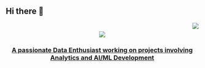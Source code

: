 ## Hi there 👋
<img align = "right" src = "https://visitor-badge.laobi.icu/badge?page_id=ashwinpradeep01.ashwinpradeep01"/>

<h1 align = "center">
  <a href = "https://git.io/typing-svg">
    <img src = "https://readme-typing-svg.herokuapp.com/?
      font=Righteous&size=35&center=true&vCenter=true&width=500&height=70&duration=4000&lines=Hi+There!+👋;+I'm+Ashwin+Pradeep;">
  </h1>

  <h3 align = "center"> A passionate Data Enthusiast working on projects involving Analytics and AI/ML Development</h3>

<br/>
